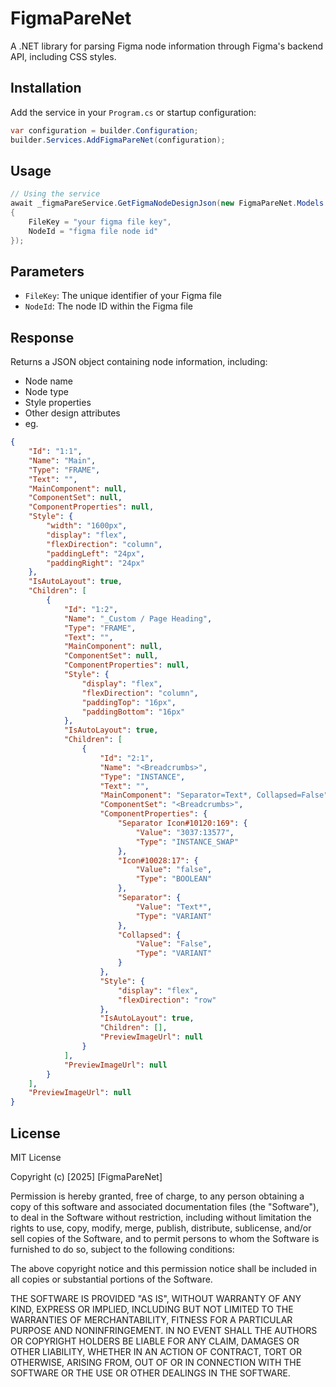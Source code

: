 ﻿# FigmaPareNet

A .NET library for parsing Figma node information through Figma's backend API, including CSS styles.

## Installation

Add the service in your `Program.cs` or startup configuration:

```csharp
var configuration = builder.Configuration;
builder.Services.AddFigmaPareNet(configuration);
```

## Usage

```csharp
// Using the service
await _figmaPareService.GetFigmaNodeDesignJson(new FigmaPareNet.Models.FigmaNodeQuery
{
    FileKey = "your figma file key",
    NodeId = "figma file node id"
});
```

## Parameters

- `FileKey`: The unique identifier of your Figma file
- `NodeId`: The node ID within the Figma file

## Response

Returns a JSON object containing node information, including:

- Node name
- Node type
- Style properties
- Other design attributes
- eg.
``` json
{
    "Id": "1:1",
    "Name": "Main",
    "Type": "FRAME",
    "Text": "",
    "MainComponent": null,
    "ComponentSet": null,
    "ComponentProperties": null,
    "Style": {
        "width": "1600px",
        "display": "flex",
        "flexDirection": "column",
        "paddingLeft": "24px",
        "paddingRight": "24px"
    },
    "IsAutoLayout": true,
    "Children": [
        {
            "Id": "1:2",
            "Name": "_Custom / Page Heading",
            "Type": "FRAME",
            "Text": "",
            "MainComponent": null,
            "ComponentSet": null,
            "ComponentProperties": null,
            "Style": {
                "display": "flex",
                "flexDirection": "column",
                "paddingTop": "16px",
                "paddingBottom": "16px"
            },
            "IsAutoLayout": true,
            "Children": [
                {
                    "Id": "2:1",
                    "Name": "<Breadcrumbs>",
                    "Type": "INSTANCE",
                    "Text": "",
                    "MainComponent": "Separator=Text*, Collapsed=False",
                    "ComponentSet": "<Breadcrumbs>",
                    "ComponentProperties": {
                        "Separator Icon#10120:169": {
                            "Value": "3037:13577",
                            "Type": "INSTANCE_SWAP"
                        },
                        "Icon#10028:17": {
                            "Value": "false",
                            "Type": "BOOLEAN"
                        },
                        "Separator": {
                            "Value": "Text*",
                            "Type": "VARIANT"
                        },
                        "Collapsed": {
                            "Value": "False",
                            "Type": "VARIANT"
                        }
                    },
                    "Style": {
                        "display": "flex",
                        "flexDirection": "row"
                    },
                    "IsAutoLayout": true,
                    "Children": [],
                    "PreviewImageUrl": null
                }
            ],
            "PreviewImageUrl": null
        }
    ],
    "PreviewImageUrl": null
}
```

## License

MIT License

Copyright (c) [2025] [FigmaPareNet]

Permission is hereby granted, free of charge, to any person obtaining a copy
of this software and associated documentation files (the "Software"), to deal
in the Software without restriction, including without limitation the rights
to use, copy, modify, merge, publish, distribute, sublicense, and/or sell
copies of the Software, and to permit persons to whom the Software is
furnished to do so, subject to the following conditions:

The above copyright notice and this permission notice shall be included in all
copies or substantial portions of the Software.

THE SOFTWARE IS PROVIDED "AS IS", WITHOUT WARRANTY OF ANY KIND, EXPRESS OR
IMPLIED, INCLUDING BUT NOT LIMITED TO THE WARRANTIES OF MERCHANTABILITY,
FITNESS FOR A PARTICULAR PURPOSE AND NONINFRINGEMENT. IN NO EVENT SHALL THE
AUTHORS OR COPYRIGHT HOLDERS BE LIABLE FOR ANY CLAIM, DAMAGES OR OTHER
LIABILITY, WHETHER IN AN ACTION OF CONTRACT, TORT OR OTHERWISE, ARISING FROM,
OUT OF OR IN CONNECTION WITH THE SOFTWARE OR THE USE OR OTHER DEALINGS IN THE
SOFTWARE.
